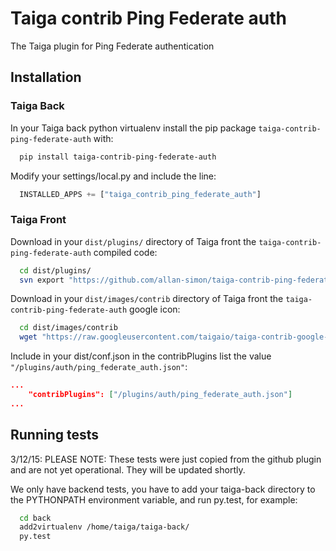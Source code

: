 Taiga contrib Ping Federate auth
=========================

The Taiga plugin for Ping Federate authentication

Installation
------------

### Taiga Back

In your Taiga back python virtualenv install the pip package `taiga-contrib-ping-federate-auth` with:

```bash
  pip install taiga-contrib-ping-federate-auth
```

Modify your settings/local.py and include the line:

```python
  INSTALLED_APPS += ["taiga_contrib_ping_federate_auth"]
```

### Taiga Front

Download in your `dist/plugins/` directory of Taiga front the `taiga-contrib-ping-federate-auth` compiled code:

```bash
  cd dist/plugins/
  svn export "https://github.com/allan-simon/taiga-contrib-ping-federate-auth/trunk/front/dist" "auth"

```
Download in your `dist/images/contrib` directory of Taiga front the `taiga-contrib-ping-federate-auth` google icon:

```bash
  cd dist/images/contrib
  wget "https://raw.googleusercontent.com/taigaio/taiga-contrib-google-auth/stable/front/images/contrib/google-logo.png"
```

Include in your dist/conf.json in the contribPlugins list the value `"/plugins/auth/ping_federate_auth.json"`:

```json
...
    "contribPlugins": ["/plugins/auth/ping_federate_auth.json"]
...
```

Running tests
-------------

3/12/15: PLEASE NOTE: These tests were just copied from the github plugin and are not yet operational.  They will be updated shortly.

We only have backend tests, you have to add your taiga-back directory to the
PYTHONPATH environment variable, and run py.test, for example:

```bash
  cd back
  add2virtualenv /home/taiga/taiga-back/
  py.test
```
